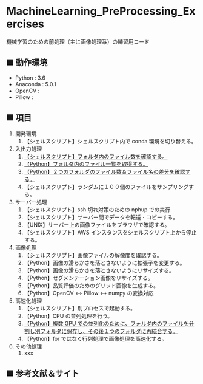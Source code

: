 # MachineLearning_PreProcessing_Exercises
機械学習のための前処理（主に画像処理系）の練習用コード

## ■ 動作環境

- Python : 3.6
- Anaconda : 5.0.1
- OpenCV : 
- Pillow :

## ■ 項目

1. 開発環境
    1. 【シェルスクリプト】シェルスクリプト内で conda 環境を切り替える。
1. 入出力処理
    1. [【シェルスクリプト】フォルダ内のファイル数を確認する。](https://github.com/Yagami360/MachineLearning_PreProcessing_Exercises/tree/master/io_processing/2)
    1. [【Python】フォルダ内のファイル一覧を取得する。](https://github.com/Yagami360/MachineLearning_PreProcessing_Exercises/tree/master/io_processing/1)
    1. [【Python】２つのフォルダのファイル数＆ファイル名の差分を確認する。](https://github.com/Yagami360/MachineLearning_PreProcessing_Exercises/tree/master/io_processing/3)
    1. 【シェルスクリプト】ランダムに１００個のファイルをサンプリングする。
1. サーバー処理
    1. 【シェルスクリプト】ssh 切れ対策のための nphup での実行
    1. 【シェルスクリプト】サーバー間でデータを転送・コピーする。
    1. 【UNIX】サーバー上の画像ファイルをブラウザで確認する。
    1. 【シェルスクリプト】AWS インスタンスをシェルスクリプト上から停止する。
1. 画像処理
    1. 【シェルスクリプト】画像ファイルの解像度を確認する。
    1. 【Python】画像の滑らかさを落とさないように拡張子を変更する。
    1. 【Python】画像の滑らかさを落とさないようにリサイズする。
    1. 【Python】セグメンテーション画像をリサイズする。
    1. 【Python】品質評価のためのグリッド画像を生成する。
    1. 【Python】OpenCV ↔ Pillow ↔ numpy の変換対応
1. 高速化処理
    1. 【シェルスクリプト】別プロセスで起動する。
    1. 【Python】CPU の並列処理を行う。
    1. [【Python】複数 GPU での並列化のために、フォルダ内のファイルを分割し別フォルダに保存し、その後１つのフォルダに再統合する。](https://github.com/Yagami360/MachineLearning_PreProcessing_Exercises/tree/master/acceleration_processing/1)
    1. 【Python】for ではなく行列処理で画像処理を高速化する。
1. その他処理
    1. xxx

## ■ 参考文献＆サイト
